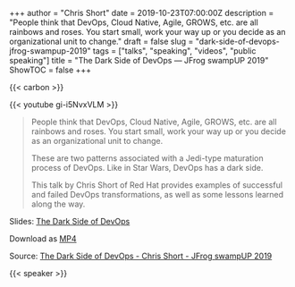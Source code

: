 +++
author = "Chris Short"
date = 2019-10-23T07:00:00Z
description = "People think that DevOps, Cloud Native, Agile, GROWS, etc. are all rainbows and roses. You start small, work your way up or you decide as an organizational unit to change."
draft = false
slug = "dark-side-of-devops-jfrog-swampup-2019"
tags = ["talks", "speaking", "videos", "public speaking"]
title = "The Dark Side of DevOps — JFrog swampUP 2019"
ShowTOC = false
+++

{{< carbon >}}

{{< youtube gi-i5NvxVLM >}}

> People think that DevOps, Cloud Native, Agile, GROWS, etc. are all rainbows and roses. You start small, work your way up or you decide as an organizational unit to change.
>
> These are two patterns associated with a Jedi-type maturation process of DevOps. Like in Star Wars, DevOps has a dark side.
>
> This talk by Chris Short of Red Hat provides examples of successful and failed DevOps transformations, as well as some lessons learned along the way.

Slides: [The Dark Side of DevOps](https://speakerdeck.com/chrisshort/the-dark-side-of-devops)

Download as [MP4](https://shortcdn.com/chrisshort/The_Dark_Side_of_DevOps-Chris_Short-JFrog_SwampUP_2019.mp4)

Source: [The Dark Side of DevOps - Chris Short - JFrog swampUP 2019](https://youtu.be/gi-i5NvxVLM)

{{< speaker >}}

